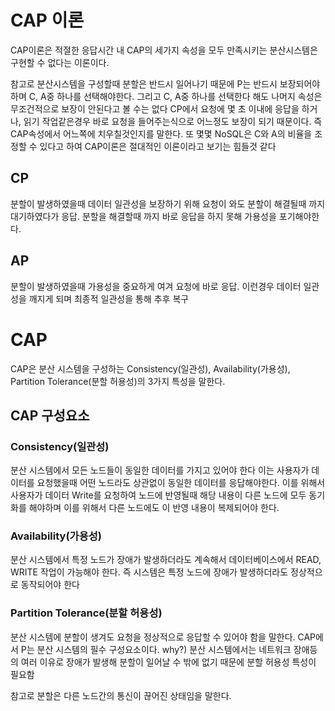 # CAP 이론
CAP이론은 적절한 응답시간 내 CAP의 세가지 속성을 모두 만족시키는 분산시스템은 구현할 수 없다는 이론이다.

참고로 분산시스템을 구성할때 분할은 반드시 일어나기 때문에 P는 반드시 보장되어야 하며 C, A중 하나를 선택해야한다. 그리고 C, A중 하나를 선택한다 해도 나머지 속성은 무조건적으로 보장이 안된다고 볼 수는 없다 CP에서 요청에 몇 초 이내에 응답을 하거나, 읽기 작업같은경우 바로 요청을 들어주는식으로 어느정도 보장이 되기 때문이다. 
즉 CAP속성에서 어느쪽에 치우칠것인지를 말한다. 또 몇몇 NoSQL은 C와 A의 비율을 조정할 수 있다고 하여 CAP이론은 절대적인 이론이라고 보기는 힘들것 같다
## CP
분할이 발생하였을때 데이터 일관성을 보장하기 위해 요청이 와도 분할이 해결될때 까지 대기하였다가 응답. 분할을 해결할때 까지 바로 응답을 하지 못해 가용성을 포기해야한다.
## AP
분할이 발생하였을때 가용성을 중요하게 여겨 요청에 바로 응답. 이런경우 데이터 일관성을 깨지게 되며 최종적 일관성을 통해 추후 복구
# CAP
CAP은 분산 시스템을 구성하는 Consistency(일관성), Availability(가용성), Partition Tolerance(분할 허용성)의 3가지 특성을 말한다.
## CAP 구성요소
### Consistency(일관성)
분산 시스템에서 모든 노드들이 동일한 데이터를 가지고 있어야 한다
이는 사용자가 데이터를 요청했을때 어떤 노드라도 상관없이 동일한 데이터를 응답해야한다.
이를 위해서 사용자가 데이터 Write를 요청하여 노드에 반영될때 해당 내용이 다른 노드에 모두 동기화를 해야하며 이를 위해서 다른 노드에도 이 반영 내용이 복제되어야 한다.
### Availability(가용성)
분산 시스템에서 특정 노드가 장애가 발생하더라도 계속해서 데이터베이스에서 READ, WRITE 작업이 가능해야 한다. 즉 시스템은 특정 노드에 장애가 발생하더라도 정상적으로 동작되어야 한다
### Partition Tolerance(분할 허용성)
분산 시스템에 분할이 생겨도 요청을 정상적으로 응답할 수 있어야 함을 말한다.
CAP에서 P는 분산 시스템의 필수 구성요소이다.
why?) 분산 시스템에서는 네트워크 장애등의 여러 이유로 장애가 발생해 분할이 일어날 수 밖에 없기 때문에 분할 허용성 특성이 필요함

참고로 분할은 다른 노드간의 통신이 끊어진 상태임을 말한다.